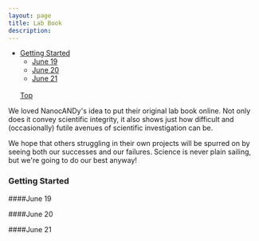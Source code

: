 ```yaml
---
layout: page
title: Lab Book
description: 
---
```


<div id="main" role="main">
	<div class="sidebar sticky">
<nav class="nav__list">
	<ul>
		<li>
			<a href="lab_book/#Getting Started"><span class="nav__sub-title">Getting Started</span></a>
		<ul>
			<li><a href="lab_book/#June 19" class="" style=>June 19</a></li>
			<li><a href="lab_book/#June 20" class="" style=>June 20</a></li>
			<li><a href="lab_book/#June 21" class="" style=>June 21</a></li>
		</ul>
			<br>
			<a href="#top"><span class="nav__sub-title">Top</span></a>
		</li>
	</ul>
</nav>

We loved NanocANDy's idea to put their original lab book online. Not only does it convey scientific integrity, it also shows just how difficult and (occasionally) futile avenues of scientific investigation can be. 

We hope that others struggling in their own projects will be spurred on by seeing both our successes and our failures. Science is never plain sailing, but we're going to do our best anyway!


### Getting Started


####June 19


####June 20


####June 21






